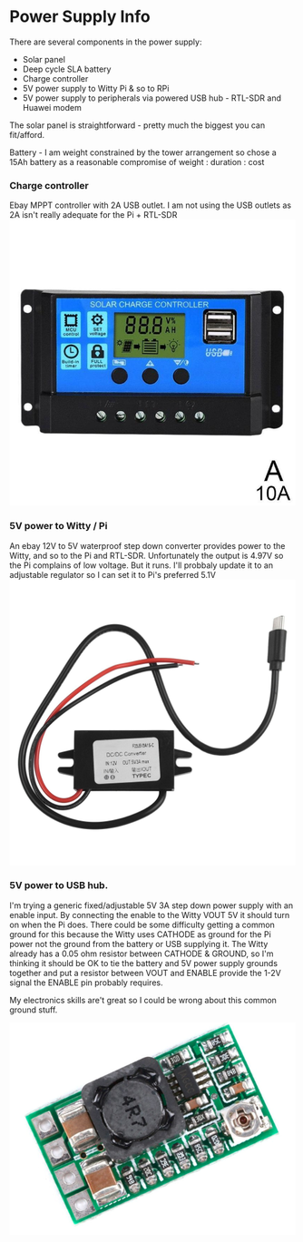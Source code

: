 # Power Supply Info

There are several components in the power supply:

* Solar panel
* Deep cycle SLA battery
* Charge controller
* 5V power supply to Witty Pi & so to RPi
* 5V power supply to peripherals via powered USB hub - RTL-SDR and Huawei modem

The solar panel is straightforward - pretty much the biggest you can fit/afford.

Battery - I am weight constrained by the tower arrangement so chose a 15Ah battery as a reasonable compromise of weight : duration : cost

### Charge controller
Ebay MPPT controller with 2A USB outlet. I am not using the USB outlets as 2A isn't really adequate for the Pi + RTL-SDR
![Ebay MPPT charge controller with USB](/Power/MPPT_ebay.JPG)

### 5V power to Witty / Pi
An ebay 12V to 5V waterproof step down converter provides power to the Witty, and so to the Pi and RTL-SDR. Unfortunately the output is 4.97V so the Pi complains of low voltage. But it runs. I'll probbaly update it to an adjustable regulator so I can set it to Pi's preferred 5.1V
![Ebay 12V to 5V step down](/Power/5v_usbc.jpg)

### 5V power to USB hub. 
I'm trying a generic fixed/adjustable 5V 3A step down power supply with an enable input. By connecting the enable to the Witty VOUT 5V it should turn on when the Pi does. There could be some difficulty getting a common ground for this because the Witty uses CATHODE as ground for the Pi power not the ground from the battery or USB supplying it. The Witty already has a 0.05 ohm resistor between CATHODE & GROUND, so I'm thinking it should be OK to tie the battery and 5V power supply grounds together and put a resistor between VOUT and ENABLE provide the 1-2V signal the ENABLE pin probably requires.

My electronics skills are't great so I could be wrong about this common ground stuff. 

![5V power supply with Enable](/Power/5V_with_enable.png)
